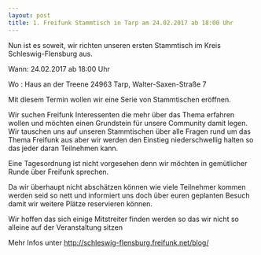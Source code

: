 ```yaml
---
layout: post
title: 1. Freifunk Stammtisch in Tarp am 24.02.2017 ab 18:00 Uhr
---
```

Nun ist es soweit, wir richten unseren ersten Stammtisch im Kreis Schleswig-Flensburg aus.

Wann: 24.02.2017 ab 18:00 Uhr

Wo : Haus an der Treene 24963 Tarp, Walter-Saxen-Straße 7

Mit diesem Termin wollen wir eine Serie von Stammtischen eröffnen.

Wir suchen Freifunk Interessenten die mehr über das Thema erfahren wollen und möchten einen Grundstein für unsere Community damit legen.
Wir tauschen uns auf unseren Stammtischen über alle Fragen rund um das Thema Freifunk aus aber wir werden den Einstieg niederschwellig halten so das jeder daran Teilnehmen kann.

Eine Tagesordnung ist nicht vorgesehen denn wir möchten in gemütlicher Runde über Freifunk sprechen.

Da wir überhaupt nicht abschätzen können wie viele Teilnehmer kommen werden seid so nett und informiert uns doch über euren geplanten Besuch damit wir weitere Plätze reservieren können.

Wir hoffen das sich einige Mitstreiter finden werden so das wir nicht so alleine auf der Veranstaltung sitzen

Mehr Infos unter http://schleswig-flensburg.freifunk.net/blog/
